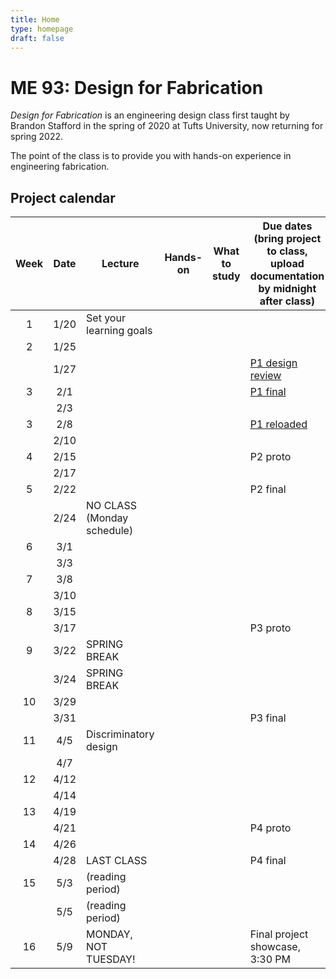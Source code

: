 ```yaml
---
title: Home
type: homepage
draft: false
---
```


# ME 93: Design for Fabrication

_Design for Fabrication_ is an engineering design class first taught by Brandon Stafford in the spring of 2020 at Tufts University, now returning for spring 2022.

The point of the class is to provide you with hands-on experience in engineering fabrication.

## Project calendar

| Week | Date  | Lecture                                    | Hands-on                      | What to study                                                            | Due dates (bring project to class, upload documentation by midnight after class)|
|:----:|:-----:|--------------------------------------------|-------------------------------|--------------------------------------------------------------------------|---------------------------------------------------------------|
|  1   | 1/20  | Set your learning goals                    |                               |                                                                          |                                                               |
|  2   | 1/25  |                                            |                               |                                                                          |                                                               |                                                                                                  
|      | 1/27  |                                            |                               |                                                                          | [P1 design review](/logistics/projects)                       |
|  3   | 2/1   |                                            |                               |                                                                          | [P1 final](/logistics/projects)                               |
|      | 2/3   |                                            |                               |                                                                          |                                                               |
|  3   | 2/8   |                                            |                               |                                                                          | [P1 reloaded](/logistics/projects)                            |
|      | 2/10  |                                            |                               |                                                                          |                                                               |
|  4   | 2/15  |                                            |                               |                                                                          | P2 proto                                                      |
|      | 2/17  |                                            |                               |                                                                          |                                                               |
|  5   | 2/22  |                                            |                               |                                                                          | P2 final                                                      |
|      | 2/24  | NO CLASS (Monday schedule)                 |                               |                                                                          |                                                               |
|  6   | 3/1   |                                            |                               |                                                                          |                                                               |
|      | 3/3   |                                            |                               |                                                                          |                                                               |
|  7   | 3/8   |                                            |                               |                                                                          |                                                               |
|      | 3/10  |                                            |                               |                                                                          |                                                               |
|  8   | 3/15  |                                            |                               |                                                                          |                                                               |
|      | 3/17  |                                            |                               |                                                                          | P3 proto                                                      |
|  9   | 3/22  | SPRING BREAK                               |                               |                                                                          |                                                               |
|      | 3/24  | SPRING BREAK                               |                               |                                                                          |                                                               |
|  10  | 3/29  |                                            |                               |                                                                          |                                                               |
|      | 3/31  |                                            |                               |                                                                          | P3 final                                                      |
|  11  | 4/5   | Discriminatory design                      |                               |                                                                          |                                                               |
|      | 4/7   |                                            |                               |                                                                          |                                                               |
|  12  | 4/12  |                                            |                               |                                                                          |                                                               |
|      | 4/14  |                                            |                               |                                                                          |                                                               |
|  13  | 4/19  |                                            |                               |                                                                          |                                                               |
|      | 4/21  |                                            |                               |                                                                          | P4 proto                                                      |
|  14  | 4/26  |                                            |                               |                                                                          |                                                               |
|      | 4/28  | LAST CLASS                                 |                               |                                                                          | P4 final                                                      |
|  15  | 5/3   | (reading period)                           |                               |                                                                          |                                                               |
|      | 5/5   | (reading period)                           |                               |                                                                          |                                                               |
|  16  | 5/9   | MONDAY, NOT TUESDAY!                       |                               |                                                                          | Final project showcase, 3:30 PM                               |

